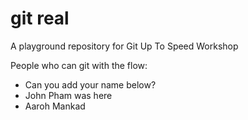 # git real
A playground repository for Git Up To Speed Workshop

People who can git with the flow:

* Can you add your name below?
* John Pham was here
* Aaroh Mankad
